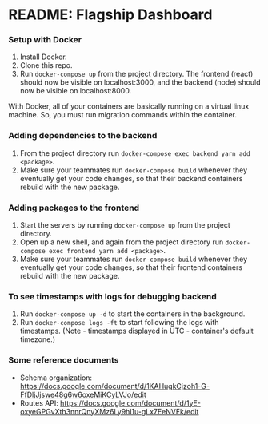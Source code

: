 # README: Flagship Dashboard

### Setup with Docker

1. Install Docker.
2. Clone this repo.
3. Run `docker-compose up` from the project directory. The frontend (react) should now be visible on localhost:3000, and the backend (node) should now be visible on localhost:8000.

With Docker, all of your containers are basically running on a virtual linux machine. So, you must run migration commands within the container. 

### Adding dependencies to the backend

1. From the project directory run `docker-compose exec backend yarn add <package>`.
2. Make sure your teammates run `docker-compose build` whenever they eventually get your code changes, so that their backend containers rebuild with the new package.

### Adding packages to the frontend

1. Start the servers by running `docker-compose up` from the project directory.
2. Open up a new shell, and again from the project directory run `docker-compose exec frontend yarn add <package>`.
3. Make sure your teammates run `docker-compose build` whenever they eventually get your code changes, so that their frontend containers rebuild with the new package.

### To see timestamps with logs for debugging backend

1. Run `docker-compose up -d` to start the containers in the background.
2. Run `docker-compose logs -ft` to start following the logs with timestamps.
(Note - timestamps displayed in UTC - container's default timezone.)

### Some reference documents
- Schema organization: https://docs.google.com/document/d/1KAHugkCjzoh1-G-FfDljJjswe48g6w6oxeMiKCyLVJo/edit
- Routes API: https://docs.google.com/document/d/1yE-oxyeGPGvXth3nnrQnyXMz6Ly9hl1u-gLx7EeNVFk/edit
